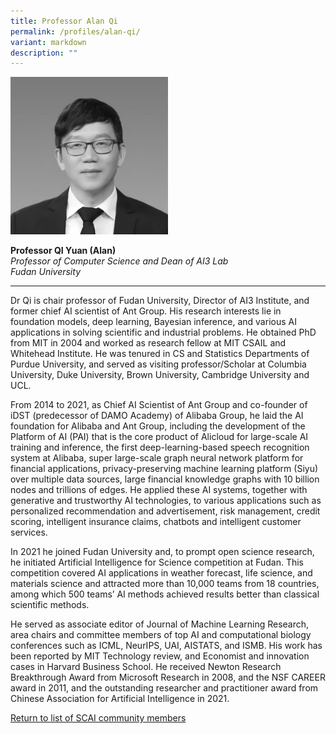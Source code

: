 ```yaml
---
title: Professor Alan Qi
permalink: /profiles/alan-qi/
variant: markdown
description: ""
---
```

<div style="width:50%"><img src="/images/People/qi_alan_2.jpeg" alt="Professor Alan Qi"></div>

**Professor QI Yuan (Alan)**<br>*Professor of Computer Science and Dean of AI3 Lab*<br>*Fudan University*<br>

---

Dr Qi is chair professor of Fudan University, Director of AI3 Institute, and former chief AI scientist of Ant Group. His research interests lie in foundation models, deep learning, Bayesian inference, and various AI applications in solving scientific and industrial problems. He obtained PhD from MIT in 2004 and worked as research fellow at MIT CSAIL and Whitehead Institute. He was tenured in CS and Statistics Departments of Purdue University, and served as visiting professor/Scholar at Columbia University, Duke University, Brown University, Cambridge University and UCL. 

From 2014 to 2021, as Chief AI Scientist of Ant Group and co-founder of iDST (predecessor of DAMO Academy) of Alibaba Group, he laid the AI foundation for Alibaba and Ant Group, including the development of the Platform of AI (PAI) that is the core product of Alicloud for large-scale AI training and inference, the first deep-learning-based speech recognition system at Alibaba, super large-scale graph neural network platform for financial applications, privacy-preserving machine learning platform (Siyu) over multiple data sources, large financial knowledge graphs with 10 billion nodes and trillions of edges. He applied these AI systems, together with generative and trustworthy AI technologies, to various applications such as personalized recommendation and advertisement, risk management, credit scoring, intelligent insurance claims, chatbots and intelligent customer services. 

In 2021 he joined Fudan University and, to prompt open science research, he initiated Artificial Intelligence for Science competition at Fudan. This competition covered AI applications in weather forecast, life science, and materials science and attracted more than 10,000 teams from 18 countries, among which 500 teams’ AI methods achieved results better than classical scientific methods. 

He served as associate editor of Journal of Machine Learning Research, area chairs and committee members of top AI and computational biology conferences such as ICML, NeurIPS, UAI, AISTATS, and ISMB. His work has been reported by MIT Technology review, and Economist and innovation cases in Harvard Business School. He received Newton Research Breakthrough Award from Microsoft Research in 2008, and the NSF CAREER award in 2011, and the outstanding researcher and practitioner award from Chinese Association for Artificial Intelligence in 2021.

[Return to list of SCAI community members](/community)